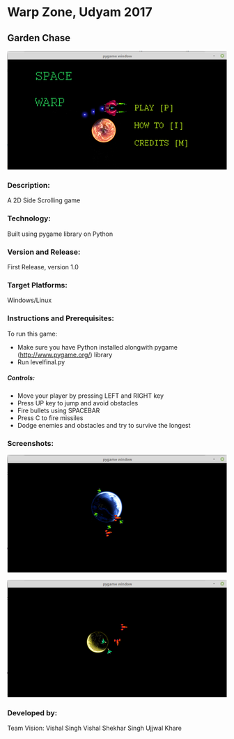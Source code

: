 # Warp Zone, Udyam 2017  
## Garden Chase 

![](https://github.com/Udyam-Warp-Zone-Event/Space-Warp/raw/master/Screenshots/1.png)

### Description:
A 2D Side Scrolling game

### Technology:
Built using pygame library on Python

### Version and Release:
First Release, version 1.0

### Target Platforms:
Windows/Linux

### Instructions and Prerequisites:   
To run this game:  
* Make sure you have Python installed alongwith pygame (http://www.pygame.org/) library
* Run levelfinal.py

##### Controls:
* Move your player by pressing LEFT and RIGHT key
* Press UP key to jump and avoid obstacles
* Fire bullets using SPACEBAR
* Press C to fire missiles
* Dodge enemies and obstacles and try to survive the longest

### Screenshots:
![](https://github.com/Udyam-Warp-Zone-Event/Space-Warp/raw/master/Screenshots/2.png)

![](https://github.com/Udyam-Warp-Zone-Event/Space-Warp/raw/master/Screenshots/3.png)


### Developed by: 
Team Vision:
Vishal Singh
Vishal Shekhar Singh
Ujjwal Khare 

